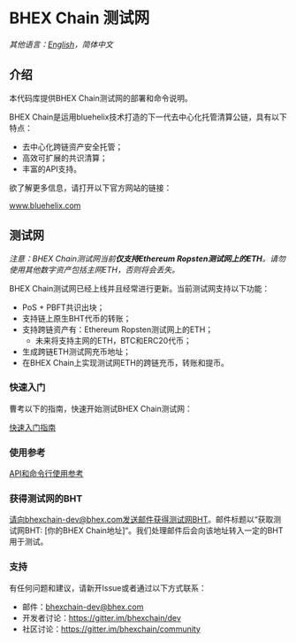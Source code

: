 # BHEX Chain 测试网

*其他语言：[English](README.md)，简体中文*

## 介绍

本代码库提供BHEX Chain测试网的部署和命令说明。

BHEX Chain是运用bluehelix技术打造的下一代去中心化托管清算公链，具有以下特点：
- 去中心化跨链资产安全托管；
- 高效可扩展的共识清算；
- 丰富的API支持。

欲了解更多信息，请打开以下官方网站的链接：

www.bluehelix.com

## 测试网

*注意：BHEX Chain测试网当前**仅支持Ethereum Ropsten测试网上的ETH**。请勿使用其他数字资产包括主网ETH，否则将会丢失。*

BHEX Chain测试网已经上线并且经常进行更新。当前测试网支持以下功能：
- PoS + PBFT共识出块；
- 支持链上原生BHT代币的转账；
- 支持跨链资产有：Ethereum Ropsten测试网上的ETH；
  - 未来将支持主网的ETH，BTC和ERC20代币；
- 生成跨链ETH测试网充币地址；
- 在BHEX Chain上实现测试网ETH的跨链充币，转账和提币。

### 快速入门

曹考以下的指南，快速开始测试BHEX Chain测试网：

[快速入门指南](docs/intro.md)

### 使用参考

[API和命令行使用参考](docs/reference.md)

### 获得测试网的BHT

请向bhexchain-dev@bhex.com发送邮件获得测试网BHT。邮件标题以“获取测试网BHT: [你的BHEX Chain地址]“。我们处理邮件后会向该地址转入一定的BHT用于测试。

### 支持

有任何问题和建议，请新开Issue或者通过以下方式联系：
- 邮件：bhexchain-dev@bhex.com
- 开发者讨论：https://gitter.im/bhexchain/dev
- 社区讨论：https://gitter.im/bhexchain/community
